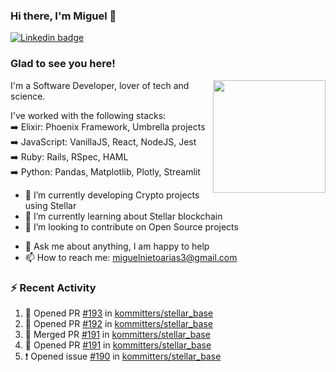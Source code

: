 ### Hi there, I'm Miguel 👋

<a href="https://linkedin.com/in/miguelnietoa/" target="_blank" rel="noopener noreferrer">
  <img src="https://img.shields.io/badge/-LinkedIn-0e76a8?style=flat-square&logo=Linkedin&logoColor=white" alt="Linkedin badge">
</a>
<!-- [![Website Badge](https://img.shields.io/badge/Website-3b5998?style=flat-square&logo=google-chrome&logoColor=white)](#notavailablenow#) 

<img src="https://i.imgur.com/tbrLrt5.gif" width=400 alt="Coding GIF" align="right"/>
-->


### Glad to see you here!
<a href="https://github.com/miguelnietoa"><img src="https://github-readme-stats.vercel.app/api?username=miguelnietoa&show_icons=true&hide_border=true&count_private=true&include_all_commits=true&theme=tokyonight" height="180em" align="right"/></a>
I'm a Software Developer, lover of tech and science. 

I've worked with the following stacks:\
➡️ Elixir: Phoenix Framework, Umbrella projects\
➡️ JavaScript: VanillaJS, React, NodeJS, Jest\
➡️ Ruby: Rails, RSpec, HAML\
➡️ Python: Pandas, Matplotlib, Plotly, Streamlit

- 🔭 I’m currently developing Crypto projects using Stellar
- 🌱 I’m currently learning about Stellar blockchain
- 👯 I’m looking to contribute on Open Source projects
<!-- 
- 😄 I just finished a Machine Learning course! 
- 🤔 I’m looking for help with ...
-->
- 💬 Ask me about anything, I am happy to help
- 📫 How to reach me: miguelnietoarias3@gmail.com

### ⚡ Recent Activity

<!--START_SECTION:activity-->
1. 💪 Opened PR [#193](https://github.com/kommitters/stellar_base/pull/193) in [kommitters/stellar_base](https://github.com/kommitters/stellar_base)
2. 💪 Opened PR [#192](https://github.com/kommitters/stellar_base/pull/192) in [kommitters/stellar_base](https://github.com/kommitters/stellar_base)
3. 🎉 Merged PR [#191](https://github.com/kommitters/stellar_base/pull/191) in [kommitters/stellar_base](https://github.com/kommitters/stellar_base)
4. 💪 Opened PR [#191](https://github.com/kommitters/stellar_base/pull/191) in [kommitters/stellar_base](https://github.com/kommitters/stellar_base)
5. ❗️ Opened issue [#190](https://github.com/kommitters/stellar_base/issues/190) in [kommitters/stellar_base](https://github.com/kommitters/stellar_base)
<!--END_SECTION:activity-->
